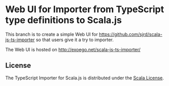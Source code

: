 # Web UI for Importer from TypeScript type definitions to Scala.js

This branch is to create a simple Web UI for https://github.com/sjrd/scala-js-ts-importer so that users give it a try to
importer.

The Web UI is hosted on http://exoego.net/scala-js-ts-importer/

## License

The TypeScript Importer for Scala.js is distributed under the
[Scala License](http://www.scala-lang.org/license.html).
